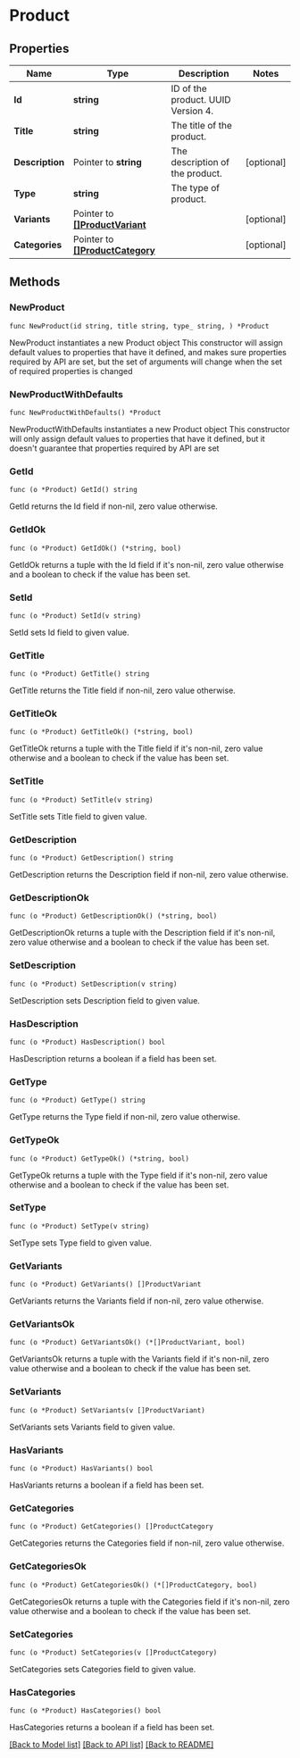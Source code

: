 # Product

## Properties

Name | Type | Description | Notes
------------ | ------------- | ------------- | -------------
**Id** | **string** | ID of the product. UUID Version 4. | 
**Title** | **string** | The title of the product. | 
**Description** | Pointer to **string** | The description of the product. | [optional] 
**Type** | **string** | The type of product. | 
**Variants** | Pointer to [**[]ProductVariant**](ProductVariant.md) |  | [optional] 
**Categories** | Pointer to [**[]ProductCategory**](ProductCategory.md) |  | [optional] 

## Methods

### NewProduct

`func NewProduct(id string, title string, type_ string, ) *Product`

NewProduct instantiates a new Product object
This constructor will assign default values to properties that have it defined,
and makes sure properties required by API are set, but the set of arguments
will change when the set of required properties is changed

### NewProductWithDefaults

`func NewProductWithDefaults() *Product`

NewProductWithDefaults instantiates a new Product object
This constructor will only assign default values to properties that have it defined,
but it doesn't guarantee that properties required by API are set

### GetId

`func (o *Product) GetId() string`

GetId returns the Id field if non-nil, zero value otherwise.

### GetIdOk

`func (o *Product) GetIdOk() (*string, bool)`

GetIdOk returns a tuple with the Id field if it's non-nil, zero value otherwise
and a boolean to check if the value has been set.

### SetId

`func (o *Product) SetId(v string)`

SetId sets Id field to given value.


### GetTitle

`func (o *Product) GetTitle() string`

GetTitle returns the Title field if non-nil, zero value otherwise.

### GetTitleOk

`func (o *Product) GetTitleOk() (*string, bool)`

GetTitleOk returns a tuple with the Title field if it's non-nil, zero value otherwise
and a boolean to check if the value has been set.

### SetTitle

`func (o *Product) SetTitle(v string)`

SetTitle sets Title field to given value.


### GetDescription

`func (o *Product) GetDescription() string`

GetDescription returns the Description field if non-nil, zero value otherwise.

### GetDescriptionOk

`func (o *Product) GetDescriptionOk() (*string, bool)`

GetDescriptionOk returns a tuple with the Description field if it's non-nil, zero value otherwise
and a boolean to check if the value has been set.

### SetDescription

`func (o *Product) SetDescription(v string)`

SetDescription sets Description field to given value.

### HasDescription

`func (o *Product) HasDescription() bool`

HasDescription returns a boolean if a field has been set.

### GetType

`func (o *Product) GetType() string`

GetType returns the Type field if non-nil, zero value otherwise.

### GetTypeOk

`func (o *Product) GetTypeOk() (*string, bool)`

GetTypeOk returns a tuple with the Type field if it's non-nil, zero value otherwise
and a boolean to check if the value has been set.

### SetType

`func (o *Product) SetType(v string)`

SetType sets Type field to given value.


### GetVariants

`func (o *Product) GetVariants() []ProductVariant`

GetVariants returns the Variants field if non-nil, zero value otherwise.

### GetVariantsOk

`func (o *Product) GetVariantsOk() (*[]ProductVariant, bool)`

GetVariantsOk returns a tuple with the Variants field if it's non-nil, zero value otherwise
and a boolean to check if the value has been set.

### SetVariants

`func (o *Product) SetVariants(v []ProductVariant)`

SetVariants sets Variants field to given value.

### HasVariants

`func (o *Product) HasVariants() bool`

HasVariants returns a boolean if a field has been set.

### GetCategories

`func (o *Product) GetCategories() []ProductCategory`

GetCategories returns the Categories field if non-nil, zero value otherwise.

### GetCategoriesOk

`func (o *Product) GetCategoriesOk() (*[]ProductCategory, bool)`

GetCategoriesOk returns a tuple with the Categories field if it's non-nil, zero value otherwise
and a boolean to check if the value has been set.

### SetCategories

`func (o *Product) SetCategories(v []ProductCategory)`

SetCategories sets Categories field to given value.

### HasCategories

`func (o *Product) HasCategories() bool`

HasCategories returns a boolean if a field has been set.


[[Back to Model list]](../README.md#documentation-for-models) [[Back to API list]](../README.md#documentation-for-api-endpoints) [[Back to README]](../README.md)


